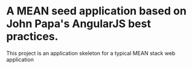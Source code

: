 # A MEAN seed application based on John Papa's AngularJS best practices.

This project is an application skeleton for a typical MEAN stack web application

